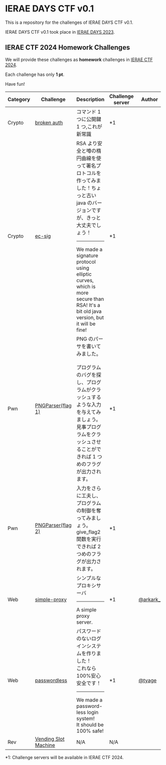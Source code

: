# IERAE DAYS CTF v0.1

This is a repository for the challenges of IERAE DAYS CTF v0.1.

IERAE DAYS CTF v0.1 took place in [IERAE DAYS 2023](https://gmo-cybersecurity.com/event/ieraedays23/).

## IERAE CTF 2024 Homework Challenges

We will provide these challenges as **homework** challenges in [IERAE CTF 2024](https://gmo-cybersecurity.com/event/ieraectf24/).

Each challenge has only **1 pt**.

Have fun!

| Category | Challenge                                   | Description                                                                                                                                                                                               | Challenge server | Author                              |
| -------- | ------------------------------------------- | --------------------------------------------------------------------------------------------------------------------------------------------------------------------------------------------------------- | ---------------- | ----------------------------------- |
| Crypto   | [broken auth](./crypto-broken-auth/)        | コマンド 1 つに公開鍵 1 つ,これが新常識                                                                                                                                                                   | \*1              |                                     |
| Crypto   | [ec-sig](./crypto-ec-sig/)                  | RSA より安全と噂の楕円曲線を使って署名プロトコルを作ってみました！ちょっと古い java のバージョンですが、きっと大丈夫でしょう！ <hr> We made a signature protocol using elliptic curves, which is more secure than RSA! It's a bit old java version, but it will be fine!                                                                             | \*1              |                                     |
| Pwn      | [PNGParser(flag 1)](./pwn-pngparser/)       | PNG のパーサを書いてみました。<br><br>プログラムのバグを探し、プログラムがクラッシュするような入力を与えてみましょう。 <br> 見事プログラムをクラッシュさせることができれば 1 つめのフラグが出力されます。 | \*1              |                                     |
| Pwn      | [PNGParser(flag 2)](./pwn-pngparser/)       | 入力をさらに工夫し、プログラムの制御を奪ってみましょう。 give_flag2 関数を実行できれば 2 つめのフラグが出力されます。                                                                                     | \*1              |                                     |
| Web      | [simple-proxy](./web-simple-proxy/)         | シンプルなプロキシサーバ <hr> A simple proxy server.                                                                                                                                                      | \*1              | [@arkark_](https://x.com/arkark_) |
| Web      | [passwordless](./web-passwordless/)         | パスワードのないログインシステムを作りました！<br>これなら 100%安心安全です！ <hr> We made a password-less login system! <br> It should be 100% safe!                                                     | \*1              | [@tyage](https://twitter.com/tyage) |
| Rev      | [Vending Slot Machine](./rev-vending-slot/) | N/A                                                                                                                                                                                                       | N/A              |                                     |

\*1: Challenge servers will be available in IERAE CTF 2024.
